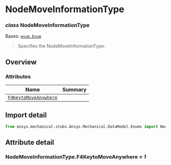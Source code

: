 <a id="nodemoveinformationtype"></a>

# NodeMoveInformationType

<a id="NodeMoveInformationType"></a>

### *class* NodeMoveInformationType

Bases: [`enum.Enum`](https://docs.python.org/3/library/enum.html#enum.Enum)

> Specifies the NodeMoveInformationType.

> <!-- !! processed by numpydoc !! -->

<a id="overview"></a>

## Overview

### Attributes

| Name | Summary |
|-------------------------------------------------------------------------|----|
| [`F4KeytoMoveAnywhere`](#NodeMoveInformationType.F4KeytoMoveAnywhere)   |    |

<a id="import-detail"></a>

## Import detail

```python
from ansys.mechanical.stubs.Ansys.Mechanical.DataModel.Enums import NodeMoveInformationType
```

<a id="attribute-detail"></a>

## Attribute detail

<a id="NodeMoveInformationType.F4KeytoMoveAnywhere"></a>

### NodeMoveInformationType.F4KeytoMoveAnywhere *= 1*

